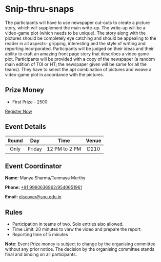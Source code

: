 
# Snip-thru-snaps

The participants will have to use newspaper cut-outs to create a picture story, which will supplement the main write-up. The write-up will be a video-game plot (which needs to be unique). The story along with the pictures should be completely eye catching and should be appealing to the reader in all aspects- gripping, interesting and the style of writing and reporting incorporated. Participants will be judged on their ideas and their ability to craft an amazing front page story that describes a video game plot. Participants will be provided with a copy of the newspaper (a random main edition of TOI or HT; the newspaper given will be same for all the teams). They have to select the apt combination of pictures and weave a video-game plot in accordance with the pictures. 

## Prize Money

* First Prize - 2500

[Register Now](http://snu-breeze.com/#)

## Event Details

| Round | Day | Time | Venue |
|:-----:|:---:|:----:|:-----:|
|   Only   | Friday | 12 PM to 2 PM | D210 |

## Event Coordinator

**Name:** Manya Sharma/Tanmaya Murthy

**Phone:** [+91 9990636962/9540651961](tel:9999999999)

**Email:** [discover@snu.edu.in](mailto:inferno@snu.edu.in)

## Rules
* Participation in teams of two. Solo entries also allowed.
* Time Limit: 20 minutes to view the video and prepare the report.
* Reporting time of 5 minutes

**Note:** Event Prize money is subject to change by the organising committee without any prior notice. The decision by the organising committee stands final and binding on all participants.




